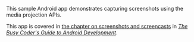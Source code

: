 This sample Android app demonstrates
capturing screenshots using the media projection APIs.

This app is covered in 
[the chapter on screenshots and screencasts](https://commonsware.com/Android/previews/screenshots-and-screen-recordings)
in [*The Busy Coder's Guide to Android Development*](https://commonsware.com/Android/).

